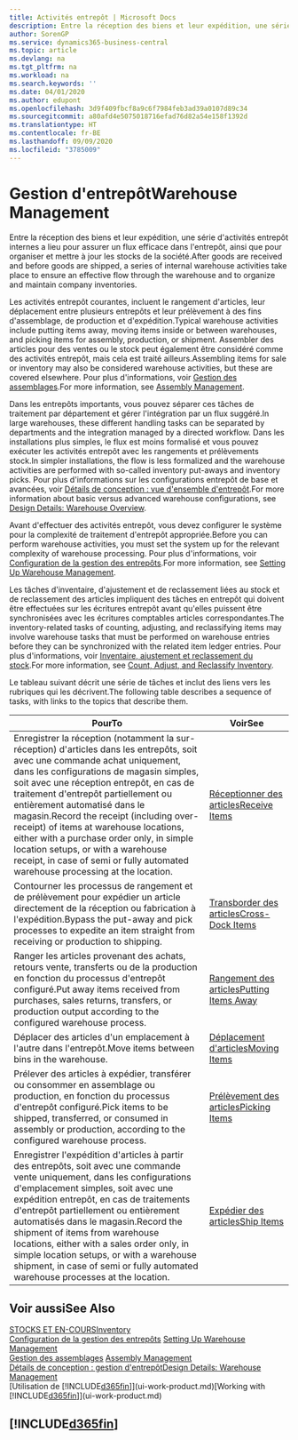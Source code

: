 ```yaml
---
title: Activités entrepôt | Microsoft Docs
description: Entre la réception des biens et leur expédition, une série d'activités entrepôt internes a lieu pour assurer un flux efficace dans l'entrepôt, ainsi que pour organiser et mettre à jour les stocks de la société.
author: SorenGP
ms.service: dynamics365-business-central
ms.topic: article
ms.devlang: na
ms.tgt_pltfrm: na
ms.workload: na
ms.search.keywords: ''
ms.date: 04/01/2020
ms.author: edupont
ms.openlocfilehash: 3d9f409fbcf8a9c6f7984feb3ad39a0107d89c34
ms.sourcegitcommit: a80afd4e5075018716efad76d82a54e158f1392d
ms.translationtype: HT
ms.contentlocale: fr-BE
ms.lasthandoff: 09/09/2020
ms.locfileid: "3785009"
---
```

# <a name="warehouse-management"></a><span data-ttu-id="69686-103">Gestion d'entrepôt</span><span class="sxs-lookup"><span data-stu-id="69686-103">Warehouse Management</span></span>
<span data-ttu-id="69686-104">Entre la réception des biens et leur expédition, une série d'activités entrepôt internes a lieu pour assurer un flux efficace dans l'entrepôt, ainsi que pour organiser et mettre à jour les stocks de la société.</span><span class="sxs-lookup"><span data-stu-id="69686-104">After goods are received and before goods are shipped, a series of internal warehouse activities take place to ensure an effective flow through the warehouse and to organize and maintain company inventories.</span></span>

<span data-ttu-id="69686-105">Les activités entrepôt courantes, incluent le rangement d'articles, leur déplacement entre plusieurs entrepôts et leur prélèvement à des fins d'assemblage, de production et d'expédition.</span><span class="sxs-lookup"><span data-stu-id="69686-105">Typical warehouse activities include putting items away, moving items inside or between warehouses, and picking items for assembly, production, or shipment.</span></span> <span data-ttu-id="69686-106">Assembler des articles pour des ventes ou le stock peut également être considéré comme des activités entrepôt, mais cela est traité ailleurs.</span><span class="sxs-lookup"><span data-stu-id="69686-106">Assembling items for sale or inventory may also be considered warehouse activities, but these are covered elsewhere.</span></span> <span data-ttu-id="69686-107">Pour plus d'informations, voir [Gestion des assemblages](assembly-assemble-items.md).</span><span class="sxs-lookup"><span data-stu-id="69686-107">For more information, see [Assembly Management](assembly-assemble-items.md).</span></span>  

<span data-ttu-id="69686-108">Dans les entrepôts importants, vous pouvez séparer ces tâches de traitement par département et gérer l'intégration par un flux suggéré.</span><span class="sxs-lookup"><span data-stu-id="69686-108">In large warehouses, these different handling tasks can be separated by departments and the integration managed by a directed workflow.</span></span> <span data-ttu-id="69686-109">Dans les installations plus simples, le flux est moins formalisé et vous pouvez exécuter les activités entrepôt avec les rangements et prélèvements stock.</span><span class="sxs-lookup"><span data-stu-id="69686-109">In simpler installations, the flow is less formalized and the warehouse activities are performed with so-called inventory put-aways and inventory picks.</span></span> <span data-ttu-id="69686-110">Pour plus d'informations sur les configurations entrepôt de base et avancées, voir [Détails de conception : vue d'ensemble d'entrepôt](design-details-warehouse-overview.md).</span><span class="sxs-lookup"><span data-stu-id="69686-110">For more information about basic versus advanced warehouse configurations, see [Design Details: Warehouse Overview](design-details-warehouse-overview.md).</span></span>

<span data-ttu-id="69686-111">Avant d'effectuer des activités entrepôt, vous devez configurer le système pour la complexité de traitement d'entrepôt appropriée.</span><span class="sxs-lookup"><span data-stu-id="69686-111">Before you can perform warehouse activities, you must set the system up for the relevant complexity of warehouse processing.</span></span> <span data-ttu-id="69686-112">Pour plus d'informations, voir [Configuration de la gestion des entrepôts](warehouse-setup-warehouse.md).</span><span class="sxs-lookup"><span data-stu-id="69686-112">For more information, see [Setting Up Warehouse Management](warehouse-setup-warehouse.md).</span></span>

<span data-ttu-id="69686-113">Les tâches d'inventaire, d'ajustement et de reclassement liées au stock et de reclassement des articles impliquent des tâches en entrepôt qui doivent être effectuées sur les écritures entrepôt avant qu'elles puissent être synchronisées avec les écritures comptables articles correspondantes.</span><span class="sxs-lookup"><span data-stu-id="69686-113">The inventory-related tasks of counting, adjusting, and reclassifying items may involve warehouse tasks that must be performed on warehouse entries before they can be synchronized with the related item ledger entries.</span></span> <span data-ttu-id="69686-114">Pour plus d'informations, voir [Inventaire, ajustement et reclassement du stock](inventory-how-count-adjust-reclassify.md).</span><span class="sxs-lookup"><span data-stu-id="69686-114">For more information, see [Count, Adjust, and Reclassify Inventory](inventory-how-count-adjust-reclassify.md).</span></span>

 <span data-ttu-id="69686-115">Le tableau suivant décrit une série de tâches et inclut des liens vers les rubriques qui les décrivent.</span><span class="sxs-lookup"><span data-stu-id="69686-115">The following table describes a sequence of tasks, with links to the topics that describe them.</span></span>   

|<span data-ttu-id="69686-116">**Pour**</span><span class="sxs-lookup"><span data-stu-id="69686-116">**To**</span></span>|<span data-ttu-id="69686-117">**Voir**</span><span class="sxs-lookup"><span data-stu-id="69686-117">**See**</span></span>|  
|------------|-------------|  
|<span data-ttu-id="69686-118">Enregistrer la réception (notamment la sur-réception) d'articles dans les entrepôts, soit avec une commande achat uniquement, dans les configurations de magasin simples, soit avec une réception entrepôt, en cas de traitement d'entrepôt partiellement ou entièrement automatisé dans le magasin.</span><span class="sxs-lookup"><span data-stu-id="69686-118">Record the receipt (including over-receipt) of items at warehouse locations, either with a purchase order only, in simple location setups, or with a warehouse receipt, in case of semi or fully automated warehouse processing at the location.</span></span>|[<span data-ttu-id="69686-119">Réceptionner des articles</span><span class="sxs-lookup"><span data-stu-id="69686-119">Receive Items</span></span>](warehouse-how-receive-items.md)|
|<span data-ttu-id="69686-120">Contourner les processus de rangement et de prélèvement pour expédier un article directement de la réception ou fabrication à l'expédition.</span><span class="sxs-lookup"><span data-stu-id="69686-120">Bypass the put-away and pick processes to expedite an item straight from receiving or production to shipping.</span></span>|[<span data-ttu-id="69686-121">Transborder des articles</span><span class="sxs-lookup"><span data-stu-id="69686-121">Cross-Dock Items</span></span>](warehouse-how-to-cross-dock-items.md)|    
|<span data-ttu-id="69686-122">Ranger les articles provenant des achats, retours vente, transferts ou de la production en fonction du processus d'entrepôt configuré.</span><span class="sxs-lookup"><span data-stu-id="69686-122">Put away items received from purchases, sales returns, transfers, or production output according to the configured warehouse process.</span></span>|[<span data-ttu-id="69686-123">Rangement des articles</span><span class="sxs-lookup"><span data-stu-id="69686-123">Putting Items Away</span></span>](warehouse-put-away-items.md)|
|<span data-ttu-id="69686-124">Déplacer des articles d'un emplacement à l'autre dans l'entrepôt.</span><span class="sxs-lookup"><span data-stu-id="69686-124">Move items between bins in the warehouse.</span></span>|[<span data-ttu-id="69686-125">Déplacement d'articles</span><span class="sxs-lookup"><span data-stu-id="69686-125">Moving Items</span></span>](warehouse-move-items.md)|
|<span data-ttu-id="69686-126">Prélever des articles à expédier, transférer ou consommer en assemblage ou production, en fonction du processus d'entrepôt configuré.</span><span class="sxs-lookup"><span data-stu-id="69686-126">Pick items to be shipped, transferred, or consumed in assembly or production, according to the configured warehouse process.</span></span>|[<span data-ttu-id="69686-127">Prélèvement des articles</span><span class="sxs-lookup"><span data-stu-id="69686-127">Picking Items</span></span>](warehouse-pick-items.md)|
|<span data-ttu-id="69686-128">Enregistrer l'expédition d'articles à partir des entrepôts, soit avec une commande vente uniquement, dans les configurations d'emplacement simples, soit avec une expédition entrepôt, en cas de traitements d'entrepôt partiellement ou entièrement automatisés dans le magasin.</span><span class="sxs-lookup"><span data-stu-id="69686-128">Record the shipment of items from warehouse locations, either with a sales order only, in simple location setups, or with a warehouse shipment, in case of semi or fully automated warehouse processes at the location.</span></span>|[<span data-ttu-id="69686-129">Expédier des articles</span><span class="sxs-lookup"><span data-stu-id="69686-129">Ship Items</span></span>](warehouse-how-ship-items.md)|  

## <a name="see-also"></a><span data-ttu-id="69686-130">Voir aussi</span><span class="sxs-lookup"><span data-stu-id="69686-130">See Also</span></span>  
[<span data-ttu-id="69686-131">STOCKS ET EN-COURS</span><span class="sxs-lookup"><span data-stu-id="69686-131">Inventory</span></span>](inventory-manage-inventory.md)  
<span data-ttu-id="69686-132">[Configuration de la gestion des entrepôts](warehouse-setup-warehouse.md)   </span><span class="sxs-lookup"><span data-stu-id="69686-132">[Setting Up Warehouse Management](warehouse-setup-warehouse.md)   </span></span>  
<span data-ttu-id="69686-133">[Gestion des assemblages](assembly-assemble-items.md)  </span><span class="sxs-lookup"><span data-stu-id="69686-133">[Assembly Management](assembly-assemble-items.md)  </span></span>  
[<span data-ttu-id="69686-134">Détails de conception : gestion d'entrepôt</span><span class="sxs-lookup"><span data-stu-id="69686-134">Design Details: Warehouse Management</span></span>](design-details-warehouse-management.md)  
<span data-ttu-id="69686-135">[Utilisation de [!INCLUDE[d365fin](includes/d365fin_md.md)]](ui-work-product.md)</span><span class="sxs-lookup"><span data-stu-id="69686-135">[Working with [!INCLUDE[d365fin](includes/d365fin_md.md)]](ui-work-product.md)</span></span>  

## [!INCLUDE[d365fin](includes/free_trial_md.md)]  
